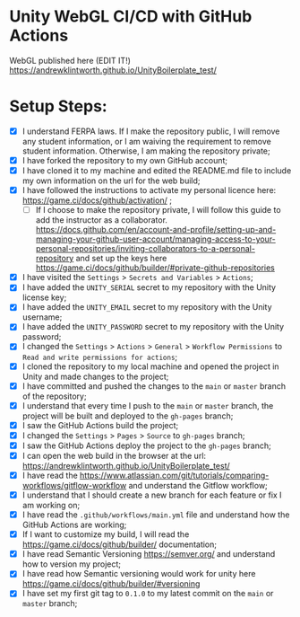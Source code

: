 # Unity WebGL CI/CD with GitHub Actions

WebGL published here (EDIT IT!) https://andrewklintworth.github.io/UnityBoilerplate_test/

# Setup Steps: 

- [X] I understand FERPA laws. If I make the repository public, I will remove any student information, or I am waiving the requirement to remove student information. Otherwise, I am making the repository private;
- [X] I have forked the repository to my own GitHub account;
- [X] I have cloned it to my machine and edited the README.md file to include my own information on the url for the web build;
- [X] I have followed the instructions to activate my personal licence here: https://game.ci/docs/github/activation/ ;
    - [ ] If I choose to make the repository private, I will follow this guide to add the instructor as a collaborator. https://docs.github.com/en/account-and-profile/setting-up-and-managing-your-github-user-account/managing-access-to-your-personal-repositories/inviting-collaborators-to-a-personal-repository and set up the keys here https://game.ci/docs/github/builder/#private-github-repositories
- [X] I have visited the `Settings` > `Secrets and Variables` > `Actions`;
- [X] I have added the `UNITY_SERIAL` secret to my repository with the Unity license key;
- [X] I have added the `UNITY_EMAIL` secret to my repository with the Unity username;
- [X] I have added the `UNITY_PASSWORD` secret to my repository with the Unity password;
- [X] I changed the `Settings` > `Actions` > `General` > `Workflow Permissions` to `Read and write permissions for actions`;
- [X] I cloned the repository to my local machine and opened the project in Unity and made changes to the project;
- [X] I have committed and pushed the changes to the `main` or `master` branch of the repository;
- [X] I understand that every time I push to the `main` or `master` branch, the project will be built and deployed to the `gh-pages` branch;
- [X] I saw the GitHub Actions build the project;
- [X] I changed the `Settings` > `Pages` > `Source` to `gh-pages` branch;
- [X] I saw the GitHub Actions deploy the project to the `gh-pages` branch;
- [X] I can open the web build in the browser at the url: https://andrewklintworth.github.io/UnityBoilerplate_test/
- [X] I have read the https://www.atlassian.com/git/tutorials/comparing-workflows/gitflow-workflow and understand the Gitflow workflow;
- [X] I understand that I should create a new branch for each feature or fix I am working on;
- [X] I have read the `.github/workflows/main.yml` file and understand how the GitHub Actions are working;
- [X] If I want to customize my build, I will read the https://game.ci/docs/github/builder/ documentation; 
- [X] I have read Semantic Versioning https://semver.org/ and understand how to version my project;
- [X] I have read how Semantic versioning would work for unity here https://game.ci/docs/github/builder/#versioning 
- [X] I have set my first git tag to `0.1.0` to my latest commit on the `main` or `master` branch;
